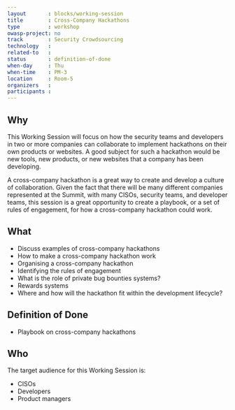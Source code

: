 ```yaml
---
layout       : blocks/working-session
title        : Cross-Company Hackathons
type         : workshop
owasp-project: no
track        : Security Crowdsourcing
technology   :
related-to   :
status       : definition-of-done
when-day     : Thu
when-time    : PM-3
location     : Room-5
organizers   :
participants :
---
```



## Why

This Working Session will focus on how the security teams and developers in two or more companies can collaborate to implement hackathons on their own products or websites. A good subject for such a hackathon would be new tools, new products, or new websites that a company has been developing. 

A cross-company hackathon is a great way to create and develop a culture of collaboration. Given the fact that there will be many different companies represented at the Summit, with many CISOs, security teams, and developer teams, this session is a great opportunity to create a playbook, or a set of rules of engagement, for how a cross-company hackathon could work. 

## What

- Discuss examples of cross-company hackathons 
-	How to make a cross-company hackathon work
-	Organising a cross-company hackathon
-	Identifying the rules of engagement 
- What is the role of private bug bounties systems?
- Rewards systems
-	Where and how will the hackathon fit within the development lifecycle?

## Definition of Done

- Playbook on cross-company hackathons

## Who

The target audience for this Working Session is:

-	CISOs
-	Developers
-	Product managers

